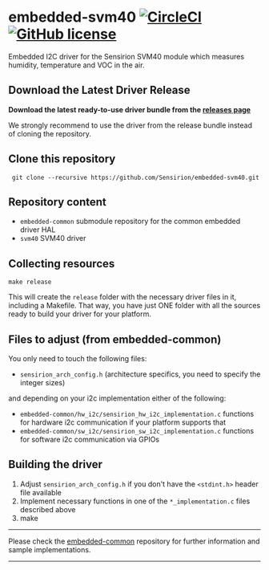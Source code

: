 # embedded-svm40 [![CircleCI](https://circleci.com/gh/Sensirion/embedded-svm40.svg?style=shield)](https://circleci.com/gh/Sensirion/embedded-svm40) [![GitHub license](https://img.shields.io/badge/license-BSD3-blue.svg)](https://raw.githubusercontent.com/Sensirion/embedded-svm40/master/LICENSE)

Embedded I2C driver for the Sensirion SVM40 module which measures humidity,
temperature and VOC in the air.

## Download the Latest Driver Release

**Download the latest ready-to-use driver bundle from the [releases
page](https://github.com/Sensirion/embedded-svm40/releases/)**

We strongly recommend to use the driver from the release bundle instead of
cloning the repository.

## Clone this repository
```
 git clone --recursive https://github.com/Sensirion/embedded-svm40.git
```

## Repository content
* `embedded-common` submodule repository for the common embedded driver HAL
* `svm40` SVM40 driver

## Collecting resources
```
make release
```
This will create the `release` folder with the necessary driver files in it,
including a Makefile. That way, you have just ONE folder with all the sources
ready to build your driver for your platform.

## Files to adjust (from embedded-common)
You only need to touch the following files:

* `sensirion_arch_config.h` (architecture specifics, you need to specify
  the integer sizes)

and depending on your i2c implementation either of the following:

* `embedded-common/hw_i2c/sensirion_hw_i2c_implementation.c`
  functions for hardware i2c communication if your platform supports that
* `embedded-common/sw_i2c/sensirion_sw_i2c_implementation.c`
  functions for software i2c communication via GPIOs

## Building the driver
1. Adjust `sensirion_arch_config.h` if you don't have the `<stdint.h>` header
   file available
2. Implement necessary functions in one of the `*_implementation.c` files
   described above
3. make

---

Please check the [embedded-common](https://github.com/Sensirion/embedded-common)
repository for further information and sample implementations.

---
